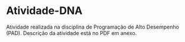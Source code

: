 # Atividade-DNA

Atividade realizada na disciplina de Programação de Alto Desempenho (PAD).
Descrição da atividade está no PDF em anexo.
